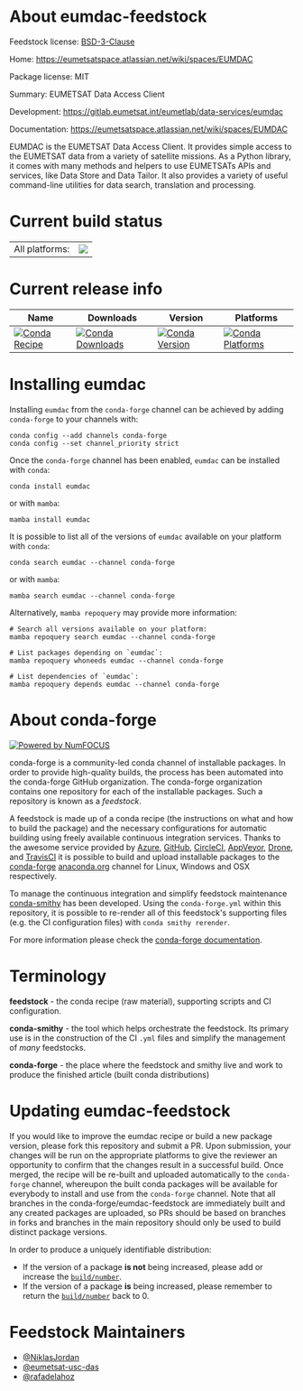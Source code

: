 About eumdac-feedstock
======================

Feedstock license: [BSD-3-Clause](https://github.com/conda-forge/eumdac-feedstock/blob/main/LICENSE.txt)

Home: https://eumetsatspace.atlassian.net/wiki/spaces/EUMDAC

Package license: MIT

Summary: EUMETSAT Data Access Client

Development: https://gitlab.eumetsat.int/eumetlab/data-services/eumdac

Documentation: https://eumetsatspace.atlassian.net/wiki/spaces/EUMDAC

EUMDAC is the EUMETSAT Data Access Client. It provides simple access to the EUMETSAT data from a variety of
satellite missions. As a Python library, it comes with many methods and helpers to use EUMETSATs APIs and
services, like Data Store and Data Tailor. It also provides a variety of useful command-line utilities for data search,
translation and processing.


Current build status
====================


<table><tr><td>All platforms:</td>
    <td>
      <a href="https://dev.azure.com/conda-forge/feedstock-builds/_build/latest?definitionId=19292&branchName=main">
        <img src="https://dev.azure.com/conda-forge/feedstock-builds/_apis/build/status/eumdac-feedstock?branchName=main">
      </a>
    </td>
  </tr>
</table>

Current release info
====================

| Name | Downloads | Version | Platforms |
| --- | --- | --- | --- |
| [![Conda Recipe](https://img.shields.io/badge/recipe-eumdac-green.svg)](https://anaconda.org/conda-forge/eumdac) | [![Conda Downloads](https://img.shields.io/conda/dn/conda-forge/eumdac.svg)](https://anaconda.org/conda-forge/eumdac) | [![Conda Version](https://img.shields.io/conda/vn/conda-forge/eumdac.svg)](https://anaconda.org/conda-forge/eumdac) | [![Conda Platforms](https://img.shields.io/conda/pn/conda-forge/eumdac.svg)](https://anaconda.org/conda-forge/eumdac) |

Installing eumdac
=================

Installing `eumdac` from the `conda-forge` channel can be achieved by adding `conda-forge` to your channels with:

```
conda config --add channels conda-forge
conda config --set channel_priority strict
```

Once the `conda-forge` channel has been enabled, `eumdac` can be installed with `conda`:

```
conda install eumdac
```

or with `mamba`:

```
mamba install eumdac
```

It is possible to list all of the versions of `eumdac` available on your platform with `conda`:

```
conda search eumdac --channel conda-forge
```

or with `mamba`:

```
mamba search eumdac --channel conda-forge
```

Alternatively, `mamba repoquery` may provide more information:

```
# Search all versions available on your platform:
mamba repoquery search eumdac --channel conda-forge

# List packages depending on `eumdac`:
mamba repoquery whoneeds eumdac --channel conda-forge

# List dependencies of `eumdac`:
mamba repoquery depends eumdac --channel conda-forge
```


About conda-forge
=================

[![Powered by
NumFOCUS](https://img.shields.io/badge/powered%20by-NumFOCUS-orange.svg?style=flat&colorA=E1523D&colorB=007D8A)](https://numfocus.org)

conda-forge is a community-led conda channel of installable packages.
In order to provide high-quality builds, the process has been automated into the
conda-forge GitHub organization. The conda-forge organization contains one repository
for each of the installable packages. Such a repository is known as a *feedstock*.

A feedstock is made up of a conda recipe (the instructions on what and how to build
the package) and the necessary configurations for automatic building using freely
available continuous integration services. Thanks to the awesome service provided by
[Azure](https://azure.microsoft.com/en-us/services/devops/), [GitHub](https://github.com/),
[CircleCI](https://circleci.com/), [AppVeyor](https://www.appveyor.com/),
[Drone](https://cloud.drone.io/welcome), and [TravisCI](https://travis-ci.com/)
it is possible to build and upload installable packages to the
[conda-forge](https://anaconda.org/conda-forge) [anaconda.org](https://anaconda.org/)
channel for Linux, Windows and OSX respectively.

To manage the continuous integration and simplify feedstock maintenance
[conda-smithy](https://github.com/conda-forge/conda-smithy) has been developed.
Using the ``conda-forge.yml`` within this repository, it is possible to re-render all of
this feedstock's supporting files (e.g. the CI configuration files) with ``conda smithy rerender``.

For more information please check the [conda-forge documentation](https://conda-forge.org/docs/).

Terminology
===========

**feedstock** - the conda recipe (raw material), supporting scripts and CI configuration.

**conda-smithy** - the tool which helps orchestrate the feedstock.
                   Its primary use is in the construction of the CI ``.yml`` files
                   and simplify the management of *many* feedstocks.

**conda-forge** - the place where the feedstock and smithy live and work to
                  produce the finished article (built conda distributions)


Updating eumdac-feedstock
=========================

If you would like to improve the eumdac recipe or build a new
package version, please fork this repository and submit a PR. Upon submission,
your changes will be run on the appropriate platforms to give the reviewer an
opportunity to confirm that the changes result in a successful build. Once
merged, the recipe will be re-built and uploaded automatically to the
`conda-forge` channel, whereupon the built conda packages will be available for
everybody to install and use from the `conda-forge` channel.
Note that all branches in the conda-forge/eumdac-feedstock are
immediately built and any created packages are uploaded, so PRs should be based
on branches in forks and branches in the main repository should only be used to
build distinct package versions.

In order to produce a uniquely identifiable distribution:
 * If the version of a package **is not** being increased, please add or increase
   the [``build/number``](https://docs.conda.io/projects/conda-build/en/latest/resources/define-metadata.html#build-number-and-string).
 * If the version of a package **is** being increased, please remember to return
   the [``build/number``](https://docs.conda.io/projects/conda-build/en/latest/resources/define-metadata.html#build-number-and-string)
   back to 0.

Feedstock Maintainers
=====================

* [@NiklasJordan](https://github.com/NiklasJordan/)
* [@eumetsat-usc-das](https://github.com/eumetsat-usc-das/)
* [@rafadelahoz](https://github.com/rafadelahoz/)


